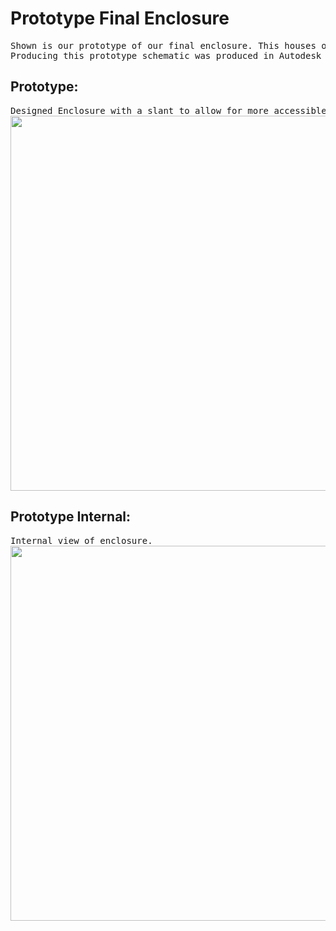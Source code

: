 # Prototype Final Enclosure

<pre>
Shown is our prototype of our final enclosure. This houses our three PCB boards: FSR board, power board, and rotary encoders.<br />Producing this prototype schematic was produced in Autodesk Fusion 360.
</pre>

## Prototype:
<pre>
Designed Enclosure with a slant to allow for more accessible controls to the rotary encoders and buttons.
<img width = "600", src = "https://lh3.googleusercontent.com/pw/ACtC-3d0V2vkf7jDgmeL6VNsqMx_wYvtHFGLAAueih4WqfhLfns7i2OpWmPDlcRxSFRmE4WyTAILTOlaMdB1abyoRSOyyAfZ2fd1agOLSYrU0P4StTiJ5mftXEmcLlsFifSAdxAWTyka_DID24jfdAAftGUT=w954-h597-no?authuser=1">
</pre>

## Prototype Internal:
<pre>
Internal view of enclosure.
<img width = "600", src = "https://lh3.googleusercontent.com/pw/ACtC-3dqk5UkPGATk1khbyW6DcovG_j6OADuLd8a71jzz2oNcVJJAPVPDb-Q92d4IaSJA12zSo7UFgR2GC-TfzQyH0L8XDJNqbcG8uloGbZ78sqb7UGuNQ3glfFrpfc6DCOgQuzOzJAUiEkJtecpuF1t5ReS=w954-h597-no?authuser=1">
</pre>
